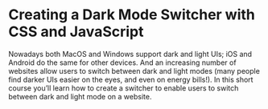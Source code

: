 # Creating a Dark Mode Switcher with CSS and JavaScript

Nowadays both MacOS and Windows support dark and light UIs; iOS and Android do the same for other devices. And an increasing number of websites allow users to switch between dark and light modes (many people find darker UIs easier on the eyes, and even on energy bills!). In this short course you’ll learn how to create a switcher to enable users to switch between dark and light mode on a website. 
